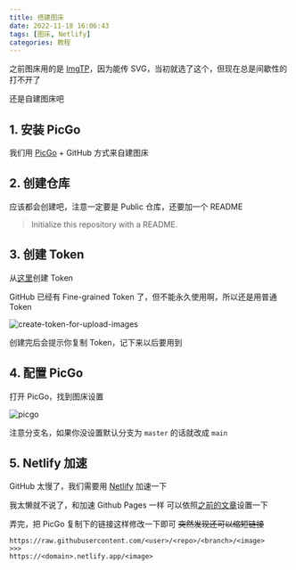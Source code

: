 ```yaml
---
title: 搭建图床
date: 2022-11-18 16:06:43
tags: [图床, Netlify]
categories: 教程
---
```


之前图床用的是 [ImgTP](https://www.imgtp.com)，因为能传 SVG，当初就选了这个，但现在总是间歇性的打不开了

还是自建图床吧

<!-- more -->

## 1. 安装 PicGo

我们用 [PicGo](https://github.com/Molunerfinn/PicGo/releases) + GitHub 方式来自建图床

## 2. 创建仓库

应该都会创建吧，注意一定要是 Public 仓库，还要加一个 README

> Initialize this repository with a README.

## 3. 创建 Token

从[这里](https://github.com/settings/tokens/new)创建 Token

GitHub 已经有 Fine-grained Token 了，但不能永久使用啊，所以还是用普通 Token

![create-token-for-upload-images](https://static-argvchs.netlify.app/images/create-token-for-upload-images.png)

创建完后会提示你复制 Token，记下来以后要用到

## 4. 配置 PicGo

打开 PicGo，找到图床设置

![picgo](https://static-argvchs.netlify.app/images/picgo.png)

注意分支名，如果你没设置默认分支为 `master` 的话就改成 `main`

## 5. Netlify 加速

GitHub 太慢了，我们需要用 [Netlify](https://netlify.com) 加速一下

我太懒就不说了，和加速 Github Pages 一样
可以依照[之前的文章](/2022/04/17/hexo-blog-4/)设置一下

弄完，把 PicGo 复制下的链接这样修改一下即可 ~~突然发现还可以缩短链接~~

```
https://raw.githubusercontent.com/<user>/<repo>/<branch>/<image>
>>>
https://<domain>.netlify.app/<image>
```

